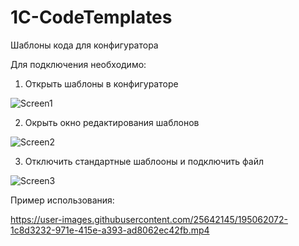 # 1C-CodeTemplates
Шаблоны кода для конфигуратора

Для подключения необходимо:

1. Открыть шаблоны в конфигураторе

![Screen1](https://user-images.githubusercontent.com/25642145/195062287-d03450dd-5529-4193-8076-2ab8a9046892.png)

2. Окрыть окно редактирования шаблонов

![Screen2](https://user-images.githubusercontent.com/25642145/195062343-4aa2d42e-7963-45bb-ba37-f2d988994319.png)

3. Отключить стандартные шаблооны и подключить файл

![Screen3](https://user-images.githubusercontent.com/25642145/195062366-08ecd9ce-8058-4251-8cdd-a00c9fa185e8.png)

Пример использования:

https://user-images.githubusercontent.com/25642145/195062072-1c8d3232-971e-415e-a393-ad8062ec42fb.mp4

